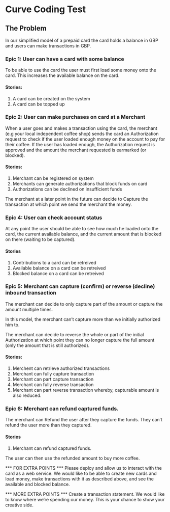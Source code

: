 Curve Coding Test
=================

The Problem
-----------

In our simplified model of a prepaid card the card holds a balance in GBP and users can make
transactions in GBP. 

### Epic 1: User can have a card with some balance

To be able to use the card the user must first load some money onto the
card. This increases the available balance on the card. 

#### Stories:
1. A card can be created on the system
1. A card can be topped up

### Epic 2: User can make purchases on card at a Merchant
When a user goes and makes a
transaction using the card, the merchant (e.g your local independent coffee shop) sends the
card an Authorization request to check if the user loaded enough money on the account to
pay for their coffee.
If the user has loaded enough, the Authorization request is approved and
the amount the merchant requested is earmarked (or blocked). 

#### Stories:
1. Merchant can be registered on system
1. Merchants can generate authorizations that block funds on card
1. Authorizations can be declined on insufficient funds

The merchant at a later point in the future can decide to Capture ​
the transaction at which point we send the merchant the money. 

### Epic 4: User can check account status
At any point the user should be able to see how much he loaded onto the card, the
current available balance, and the current amount that is blocked on there (waiting to be
captured).

#### Stories
1. Contributions to a card can be retreived
1. Available balance on a card can be retreived
1. Blocked balance on a card can be retreived

### Epic 5: Merchant can capture (confirm) or reverse (decline) inbound transaction
The merchant can decide to only capture part of the amount or capture the amount multiple
times. 

In this model, the merchant can’t capture more than we initially authorized him to. 

The merchant can decide to reverse the whole or part of the initial Authorization at which point they
can no longer capture the full amount (only the amount that is still authorized). 

#### Stories:
1. Merchent can retrieve authorized transactions
1. Merchant can fully capture transaction
1. Merchant can part capture transaction
1. Merchant can fully reverse transaction
1. Merchant can part reverse transaction whereby, capturable amount is also reduced.

### Epic 6: Merchant can refund captured funds.
The merchant can Refund ​the user after they capture the funds. They can’t refund the user more than they
captured. 

#### Stories
1. Merchant can refund captured funds. 

The user can then use the refunded amount to buy more coffee.


*** FOR EXTRA POINTS ***
Please deploy and allow us to interact with the card as a web service. We would like to be able
to create new cards and load money, make transactions with it as described above, and see the
available and blocked balance.

*** MORE EXTRA POINTS ***
Create a transaction statement. We would like to know where we’re spending our money. This is
your chance to show your creative side.

